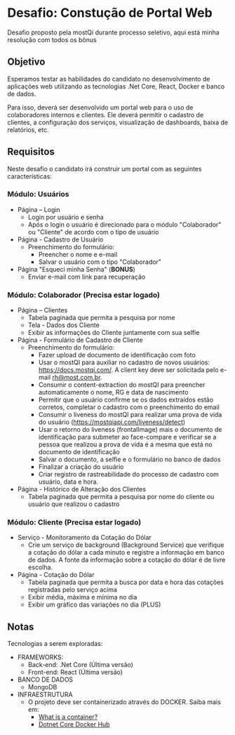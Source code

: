 # Desafio: Constução de Portal Web

Desafio proposto pela mostQi durante processo seletivo, aqui está minha resolução com todos os bônus

## Objetivo

Esperamos testar as habilidades do candidato no desenvolvimento de aplicações web utilizando as tecnologias .Net Core, React, Docker e banco de dados.

Para isso, deverá ser desenvolvido um portal web para o uso de colaboradores internos e clientes. Ele deverá permitir o cadastro de clientes, a configuração dos serviços, visualização de dashboards, baixa de relatórios, etc.

## Requisitos

Neste desafio o candidato irá construir um portal com as seguintes características:

### Módulo: Usuários

- Página – Login
  - Login por usuário e senha
  - Após o login o usuário é direcionado para o módulo "Colaborador" ou "Cliente" de acordo com o tipo de usuário
- Página - Cadastro de Usuário
  - Preenchimento do formulário:
    - Preencher o nome e e-mail
    - Salvar o usuário com o tipo "Colaborador"
- Página "Esqueci minha Senha" (**BONUS**)
  - Enviar e-mail com link para recuperação

### Módulo: Colaborador (Precisa estar logado)

- Página – Clientes
  - Tabela paginada que permita a pesquisa por nome
  - Tela - Dados dos Cliente
  - Exibir as informações do Cliente juntamente com sua selfie
- Página - Formulário de Cadastro de Cliente
  - Preenchimento do formulário:
    - Fazer upload de documento de identificação com foto
    - Usar o mostQI para auxiliar no cadastro de novos usuários: https://docs.mostqi.com/. A client key deve ser solicitada pelo e-mail rh@most.com.br.
    - Consumir o content-extraction do mostQI para preencher automaticamente o nome, RG e data de nascimento
    - Permitir que o usuário confirme se os dados extraídos estão corretos, completar o cadastro com o preenchimento do email
    - Consumir o liveness do mostQI para realizar uma prova de vida do usuário (https://mostqiapi.com/liveness/detect)
    - Usar o retorno do liveness (frontalImage) mais o documento de identificação para submeter ao face-compare e verificar se a pessoa que realizou a prova de vida é a mesma que está no documento de identificação
    - Salvar o documento, a selfie e o formulário no banco de dados
    - Finalizar a criação do usuário
    - Criar registro de rastreabilidade do processo de cadastro com usuário, data e hora.
- Página - Histórico de Alteração dos Clientes
  - Tabela paginada que permita a pesquisa por nome do cliente ou usuário que realizou o cadastro

### Módulo: Cliente (Precisa estar logado)

- Serviço - Monitoramento da Cotação do Dólar
  - Crie um serviço de background (Background Service) que verifique a cotação do dólar a cada minuto e registre a informação em banco de dados. A fonte da informação sobre a cotação do dólar é de livre escolha.
- Página - Cotação do Dólar
  - Tabela paginada que permita a busca por data e hora das cotações registradas pelo serviço acima
  - Exibir média, máxima e mínima no dia
  - Exibir um gráfico das variações no dia (PLUS)

## Notas

Tecnologias a serem exploradas:

- FRAMEWORKS:
  - Back-end: .Net Core (Última versão)
  - Front-end: React (Última versão)
- BANCO DE DADOS
  - MongoDB
- INFRAESTRUTURA
  - O projeto deve ser containerizado através do DOCKER. Saiba mais em:
    - [What is a container?](https://www.docker.com/resources/what-container)
    - [Dotnet Core Docker Hub](https://hub.docker.com/_/microsoft-dotnet-core)
